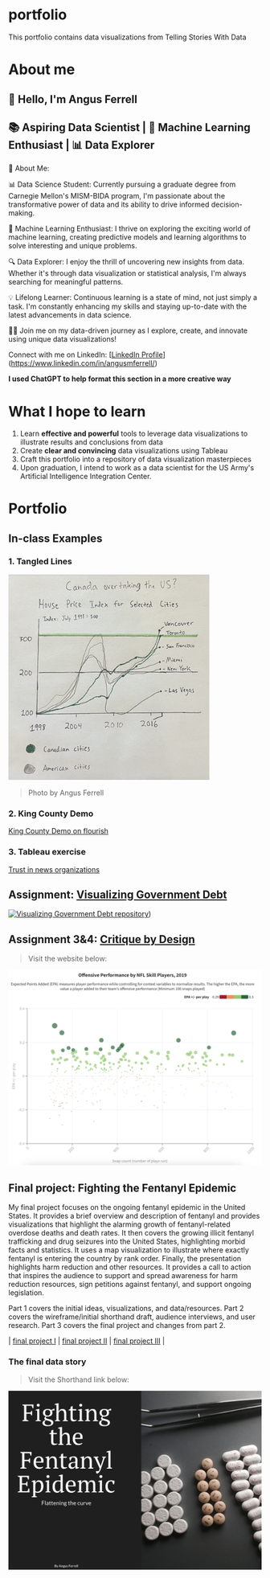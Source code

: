 # portfolio
This portfolio contains data visualizations from Telling Stories With Data

# About me
## 👋 Hello, I'm Angus Ferrell

## 📚 Aspiring Data Scientist | 🤖 Machine Learning Enthusiast | 📊 Data Explorer

🌟 About Me: 

📊 Data Science Student: Currently pursuing a graduate degree from Carnegie Mellon's MISM-BIDA program, I'm passionate about the transformative power of data and its ability to drive informed decision-making.

🤖 Machine Learning Enthusiast: I thrive on exploring the exciting world of machine learning, creating predictive models and learning algorithms to solve interesting and unique problems.

🔍 Data Explorer: I enjoy the thrill of uncovering new insights from data. Whether it's through data visualization or statistical analysis, I'm always searching for meaningful patterns.

💡 Lifelong Learner: Continuous learning is a state of mind, not just simply a task. I'm constantly enhancing my skills and staying up-to-date with the latest advancements in data science.

🚀✨ Join me on my data-driven journey as I explore, create, and innovate using unique data visualizations!

Connect with me on LinkedIn: [[LinkedIn Profile](https://www.linkedin.com/in/angusferrell)](https://www.linkedin.com/in/angusmferrell/)

**I used ChatGPT to help format this section in a more creative way**


# What I hope to learn

1. Learn **effective and powerful** tools to leverage data visualizations to illustrate results and conclusions from data 
2. Create **clear and convincing** data visualizations using Tableau
3. Craft this portfolio into a repository of data visualization masterpieces
4. Upon graduation, I intend to work as a data scientist for the US Army's Artificial Intelligence Integration Center.

# Portfolio

## In-class Examples

### 1. Tangled Lines

<img src="tangled-lines.png" width="400"/>


> Photo by Angus Ferrell

### 2. King County Demo

[King County Demo on flourish](https://angusmf1.github.io/portfolio/kingcountydemo1.html)

### 3. Tableau exercise 

[Trust in news organizations](/mediatrust.md)


## Assignment: [Visualizing Government Debt](/dataviz2.md)

[![Visualizing Government Debt repository](DataViz2.png)](https://angusmf1.github.io/portfolio/dataviz2.html))


## Assignment 3&4: [Critique by Design](/CritiqueByDesign.md)
> Visit the website below:

[![Critique by Design](CritiqueByDesignPic.png)](https://angusmf1.github.io/portfolio/CritiqueByDesign.html) 


## Final project: Fighting the Fentanyl Epidemic
My final project focuses on the ongoing fentanyl epidemic in the United States. It provides a brief overview and description of fentanyl and provides visualizations that highlight the alarming growth of fentanyl-related overdose deaths and death rates. It then covers the growing illicit fentanyl trafficking and drug seizures into the United States, highlighting morbid facts and statistics. It uses a map visualization to illustrate where exactly fentanyl is entering the country by rank order. Finally, the presentation highlights harm reduction and other resources. It provides a call to action that inspires the audience to support and spread awareness for harm reduction resources, sign petitions against fentanyl, and support ongoing legislation. 


Part 1 covers the initial ideas, visualizations, and data/resources.
Part 2 covers the wireframe/initial shorthand draft, audience interviews, and user research.
Part 3 covers the final project and changes from part 2.


| [final project I](final_project_angusferrell.md) | [final project II](final_project_angusferrell_part2.md) | [final project III](final_project_angusferrell_part3.md) |


### The final data story
> Visit the Shorthand link below:

[![Shorthand Story](ShorthandPic.jpg)](https://carnegiemellon.shorthandstories.com/fighting-the-fentanyl-epidemic/index.html)







